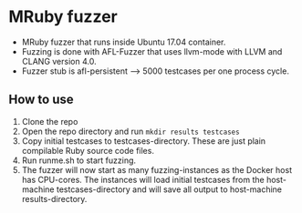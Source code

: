 # MRuby fuzzer

* MRuby fuzzer that runs inside Ubuntu 17.04 container.
* Fuzzing is done with AFL-Fuzzer that uses llvm-mode with LLVM and CLANG version 4.0.
* Fuzzer stub is afl-persistent --> 5000 testcases per one process cycle.

## How to use

1. Clone the repo
2. Open the repo directory and run `mkdir results testcases`
3. Copy initial testcases to testcases-directory. These are just plain compilable Ruby source code files.
4. Run runme.sh to start fuzzing.
5. The fuzzer will now start as many fuzzing-instances as the Docker host has CPU-cores. The instances will load initial testcases from the host-machine testcases-directory and will save all output to host-machine results-directory. 
